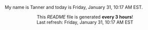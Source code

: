 My name is Tanner and today is Friday, January 31, 10:17 AM EST.

<p align="center">This <i>README</i> file is generated <b>every 3 hours</b>!</br>Last refresh: Friday, January 31, 10:17 AM EST<br /></p>
